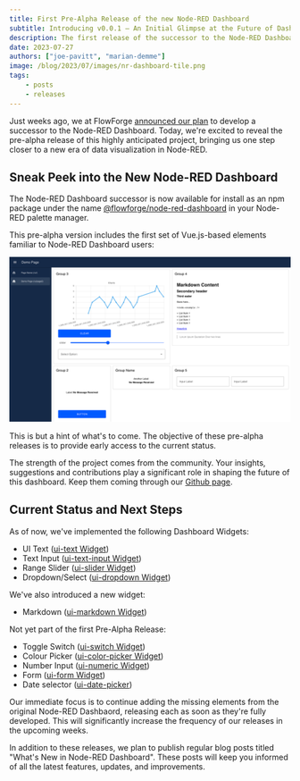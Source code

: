 ```yaml
---
title: First Pre-Alpha Release of the new Node-RED Dashboard
subtitle: Introducing v0.0.1 – An Initial Glimpse at the Future of Dashboarding in Node-RED
description: The first release of the successor to the Node-RED Dashboard has arrived, marking the beginning of the pre-alpha phase.
date: 2023-07-27
authors: ["joe-pavitt", "marian-demme"]
image: /blog/2023/07/images/nr-dashboard-tile.png
tags:
    - posts
    - releases
---
```


Just weeks ago, we at FlowForge [announced our plan](../../06/dashboard-announcement) to develop a successor to the Node-RED Dashboard. Today, we're excited to reveal the pre-alpha release of this highly anticipated project, bringing us one step closer to a new era of data visualization in Node-RED.

<!--more-->

## Sneak Peek into the New Node-RED Dashboard

<!-- ![](./images/placeholder.png "new Node-RED Dashboard Overview")-->

The Node-RED Dashboard successor is now available for install as an npm package under the name [@flowforge/node-red-dashboard](https://www.npmjs.com/package/@flowforge/node-red-dashboard) in your Node-RED palette manager.

This pre-alpha version includes the first set of Vue.js-based elements familiar to Node-RED Dashboard users:

![](./images/nr-dashboard-screenshot.png "new Node-RED Dashboard Elements")

This is but a hint of what's to come. The objective of these pre-alpha releases is to provide early access to the current status.

The strength of the project comes from the community. Your insights, suggestions and contributions play a significant role in shaping the future of this dashboard. Keep them coming through our [Github page](https://github.com/flowforge/flowforge-nr-dashboard).

## Current Status and Next Steps

As of now, we've implemented the following Dashboard Widgets:

- UI Text ([ui-text Widget](https://github.com/flowforge/flowforge-nr-dashboard/issues/38))
- Text Input ([ui-text-input Widget](https://github.com/flowforge/flowforge-nr-dashboard/issues/39))
- Range Slider ([ui-slider Widget](https://github.com/flowforge/flowforge-nr-dashboard/issues/47))
- Dropdown/Select ([ui-dropdown Widget](https://github.com/flowforge/flowforge-nr-dashboard/issues/45))

We've also introduced a new widget:

- Markdown ([ui-markdown Widget](https://github.com/flowforge/flowforge-nr-dashboard/issues/62))

Not yet part of the first Pre-Alpha Release:

- Toggle Switch ([ui-switch Widget](https://github.com/flowforge/flowforge-nr-dashboard/issues/42))
- Colour Picker ([ui-color-picker Widget](https://github.com/flowforge/flowforge-nr-dashboard/issues/46))
- Number Input ([ui-numeric Widget](https://github.com/flowforge/flowforge-nr-dashboard/issues/41))
- Form ([ui-form Widget](https://github.com/flowforge/flowforge-nr-dashboard/issues/49))
- Date selector ([ui-date-picker](https://github.com/flowforge/flowforge-nr-dashboard/issues/32))

Our immediate focus is to continue adding the missing elements from the original Node-RED Dashbaord, releasing each as soon as they're fully developed. This will significantly increase the frequency of our releases in the upcoming weeks.

In addition to these releases, we plan to publish regular blog posts titled "What's New in Node-RED Dashboard". These posts will keep you informed of all the latest features, updates, and improvements.